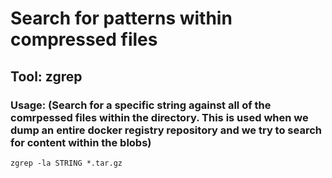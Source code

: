 # Search for patterns within compressed files

## Tool: zgrep

### Usage: (Search for a specific string against all of the comrpessed files within the directory. This is used when we dump an entire docker registry repository and we try to search for content within the blobs)

    zgrep -la STRING *.tar.gz 
